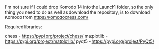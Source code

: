 I'm not sure if I could drop Komodo 14 into the Launch1 folder, so the only thing you need to do as well as download the repository, is to download Komodo from https://komodochess.com/


Required libraries:

chess - https://pypi.org/project/chess/
matplotlib - https://pypi.org/project/matplotlib/
pyqt5 - https://pypi.org/project/PyQt5/
